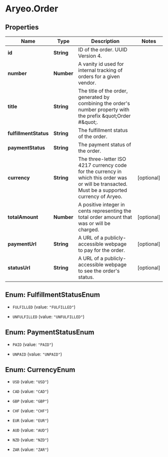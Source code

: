 # Aryeo.Order

## Properties

Name | Type | Description | Notes
------------ | ------------- | ------------- | -------------
**id** | **String** | ID of the order. UUID Version 4. | 
**number** | **Number** | A vanity id used for internal tracking of orders for a given vendor.  | 
**title** | **String** | The title of the order, generated by combining the order&#39;s number property with the prefix \&quot;Order #\&quot;.  | 
**fulfillmentStatus** | **String** | The fulfillment status of the order. | 
**paymentStatus** | **String** | The payment status of the order. | 
**currency** | **String** | The three-letter ISO 4217 currency code for the currency in which this order was or will be transacted. Must be a supported currency of Aryeo.  | [optional] 
**totalAmount** | **Number** | A positive integer in cents representing the total order amount that was or will be charged. | [optional] 
**paymentUrl** | **String** | A URL of a publicly-accessible webpage to pay for the order. | [optional] 
**statusUrl** | **String** | A URL of a publicly-accessible webpage to see the order&#39;s status. | [optional] 



## Enum: FulfillmentStatusEnum


* `FULFILLED` (value: `"FULFILLED"`)

* `UNFULFILLED` (value: `"UNFULFILLED"`)





## Enum: PaymentStatusEnum


* `PAID` (value: `"PAID"`)

* `UNPAID` (value: `"UNPAID"`)





## Enum: CurrencyEnum


* `USD` (value: `"USD"`)

* `CAD` (value: `"CAD"`)

* `GBP` (value: `"GBP"`)

* `CHF` (value: `"CHF"`)

* `EUR` (value: `"EUR"`)

* `AUD` (value: `"AUD"`)

* `NZD` (value: `"NZD"`)

* `ZAR` (value: `"ZAR"`)




